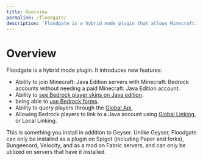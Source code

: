 ```yaml
---
title: Overview
permalink: /floodgate/
description: 'Floodgate is a hybrid mode plugin that allows Minecraft: Bedrock Accounts to join Minecraft: Java Edition servers without needing a Minecraft: Java Edition account.'
---
```


# Overview
Floodgate is a hybrid mode plugin. It introduces new features:
- Ability to join Minecraft: Java Edition servers with Minecraft: Bedrock accounts without needing a paid Minecraft: Java Edition account. 
- Ability to [see Bedrock player skins on Java edition](/wiki/floodgate/features#what-is-skin-uploading).
- being able to [use Bedrock forms](/wiki/geyser/forms/).
- Ability to query players through the [Global Api](/wiki/api/api.geysermc.org/global-api/), 
- Allowing Bedrock players to link to a Java account using [Global Linking](/wiki/floodgate/linking#what-is-global-linking), or Local Linking.

This is something you install in addition to Geyser. Unlike Geyser, Floodgate can only be installed as a plugin on Spigot (including Paper and forks), Bungeecord, Velocity, and as a mod on Fabric servers, and can only be utilized on servers that have it installed.
